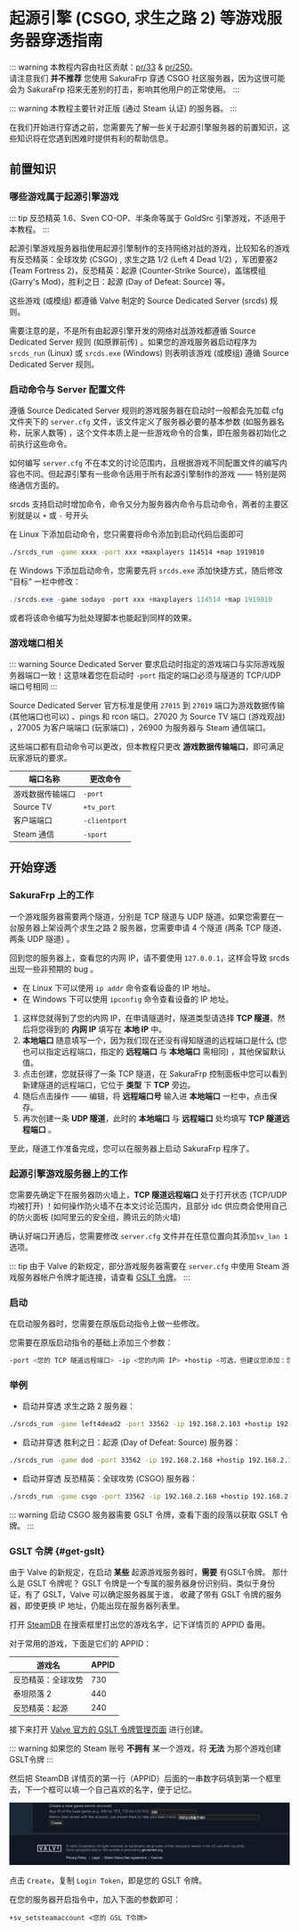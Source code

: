 # 起源引擎 (CSGO, 求生之路 2) 等游戏服务器穿透指南

::: warning
本教程内容由社区贡献：[pr/33](https://github.com/natfrp/wiki/pull/33) & [pr/250](https://github.com/natfrp/wiki/pull/250)。  
请注意我们 **并不推荐** 您使用 SakuraFrp 穿透 CSGO 社区服务器，因为这很可能会为 SakuraFrp 招来无差别的打击，影响其他用户的正常使用。
:::

::: warning
本教程主要针对正版 (通过 Steam 认证) 的服务器。
:::

在我们开始进行穿透之前，您需要先了解一些关于起源引擎服务器的前置知识，这些知识将在您遇到困难时提供有利的帮助信息。

## 前置知识

### 哪些游戏属于起源引擎游戏

::: tip
反恐精英 1.6、Sven CO-OP、半条命等属于 GoldSrc 引擎游戏，不适用于本教程。
:::

起源引擎游戏服务器指使用起源引擎制作的支持网络对战的游戏，比较知名的游戏有反恐精英：全球攻势 (CSGO) , 求生之路 1/2 (Left 4 Dead 1/2) ，军团要塞2 (Team Fortress 2)，反恐精英：起源 (Counter-Strike Source)，盖瑞模组 (Garry's Mod)，胜利之日：起源 (Day of Defeat: Source) 等。

这些游戏 (或模组) 都遵循 Valve 制定的 Source Dedicated Server (srcds) 规则。

需要注意的是，不是所有由起源引擎开发的网络对战游戏都遵循 Source Dedicated Server 规则 (如原罪前传) 。如果您的游戏服务器启动程序为 `srcds_run` (Linux) 或 `srcds.exe` (Windows) 则表明该游戏 (或模组) 遵循 Source Dedicated Server 规则。

### 启动命令与 Server 配置文件

遵循 Source Dedicated Server 规则的游戏服务器在启动时一般都会先加载 cfg 文件夹下的 `server.cfg` 文件，该文件定义了服务器必要的基本参数 (如服务器名称，玩家人数等) ，这个文件本质上是一些游戏命令的合集，即在服务器初始化之前执行这些命令。

如何编写 `server.cfg` 不在本文的讨论范围内，且根据游戏不同配置文件的编写内容也不同。但起源引擎有一些命令适用于所有起源引擎制作的游戏 —— 特别是网络通信方面的。

srcds 支持启动时增加命令，命令又分为服务器内命令与启动命令，两者的主要区别就是以 `+` 或 `-` 号开头

在 Linux 下添加启动命令，您只需要将命令添加到启动代码后面即可

```bash
./srcds_run -game xxxx -port xxx +maxplayers 114514 +map 1919810
```

在 Windows 下添加启动命令，您需要先将 `srcds.exe` 添加快捷方式，随后修改 “目标” 一栏中修改：

```powershell
./srcds.exe -game sodayo -port xxx +maxplayers 114514 +map 1919810
```

或者将该命令编写为批处理脚本也能起到同样的效果。

### 游戏端口相关

::: warning
Source Dedicated Server 要求启动时指定的游戏端口与实际游戏服务器端口一致！这意味着您在启动时 `-port` 指定的端口必须与隧道的 TCP/UDP 端口号相同
:::

Source Dedicated Server 官方标准是使用 `27015` 到 `27019` 端口为游戏数据传输 (其他端口也可以) 、pings 和 rcon 端口。27020 为 Source TV 端口 (游戏观战) ，27005 为客户端端口 (玩家端口) ，26900 为服务器与 Steam 通信端口。

这些端口都有启动命令可以更改，但本教程只更改 **游戏数据传输端口**，即可满足玩家游玩的要求。

| 端口名称         | 更改命令      |
| ---------------- | ------------- |
| 游戏数据传输端口 | `-port`       |
| Source TV        | `+tv_port`    |
| 客户端端口       | `-clientport` |
| Steam 通信       | `-sport`      |

## 开始穿透

### SakuraFrp 上的工作

一个游戏服务器需要两个隧道，分别是 TCP 隧道与 UDP 隧道。如果您需要在一台服务器上架设两个求生之路 2 服务器，您需要申请 4 个隧道 (两条 TCP 隧道、两条 UDP 隧道) 。

回到您的服务器上，查看您的内网 IP，请不要使用 `127.0.0.1`，这样会导致 srcds 出现一些非预期的 bug 。

- 在 Linux 下可以使用 `ip addr` 命令查看设备的 IP 地址。
- 在 Windows 下可以使用 `ipconfig` 命令查看设备的 IP 地址。

1. 这样您就得到了您的内网 IP，在申请隧道时，隧道类型请选择 **TCP 隧道**，然后将您得到的 **内网 IP** 填写在 **本地 IP** 中。
2. **本地端口** 随意填写一个，因为我们现在还没有得知隧道的远程端口是什么 (您也可以指定远程端口，指定的 **远程端口** 与 **本地端口** 需相同) ，其他保留默认值。
3. 点击创建，您就获得了一条 TCP 隧道，在 SakuraFrp 控制面板中您可以看到新建隧道的远程端口，它位于 **类型** 下 **TCP** 旁边。
4. 随后点击操作 —— 编辑，将 **远程端口号** 输入进 **本地端口** 一栏中，点击保存。
5. 再次创建一条 **UDP 隧道**，此时的 **本地端口** 与 **远程端口** 处均填写 **TCP 隧道远程端口** 。

至此，隧道工作准备完成，您可以在服务器上启动 SakuraFrp 程序了。

### 起源引擎游戏服务器上的工作

您需要先确定下在服务器防火墙上，**TCP 隧道远程端口** 处于打开状态 (TCP/UDP 均被打开) ！如何操作防火墙不在本文讨论范围内，且部分 idc 供应商会使用自己的防火面板 (如阿里云的安全组，腾讯云的防火墙)

确认好端口开通后，您需要修改 `server.cfg` 文件并在任意位置向其添加`sv_lan 1` 选项。

::: tip
由于 Valve 的新规定，部分游戏服务器需要在 `server.cfg` 中使用 Steam 游戏服务器帐户令牌才能连接，请查看 [GSLT 令牌](#get-gslt)。
:::

### 启动

在启动服务器时，您需要在原版启动指令上做一些修改。

您需要在原版启动指令的基础上添加三个参数：

```bash
-port <您的 TCP 隧道远程端口> -ip <您的内网 IP> +hostip <可选，但建议您添加：您的内网 IP> +sv_setsteamaccount <可选，声明令牌>
```

### 举例

- 启动并穿透 求生之路 2 服务器：

```bash
./srcds_run -game left4dead2 -port 33562 -ip 192.168.2.103 +hostip 192.168.2.103 +map c1m1_hotel
```

- 启动并穿透 胜利之日：起源 (Day of Defeat: Source) 服务器：

```bash
./srcds_run -game dod -port 33562 -ip 192.168.2.168 +hostip 192.168.2.168 +map dod_avalanche +maxplayers 20
```

- 启动并穿透 反恐精英：全球攻势 (CSGO) 服务器：

```bash
./srcds_run -game csgo -port 33562 -ip 192.168.2.168 +hostip 192.168.2.168 +map de_dust2 +maxplayers 10 +sv_setsteamaccount 1145141919810sodayo
```

::: warning
启动 CSGO 服务器需要 GSLT 令牌，查看下面的段落以获取 GSLT 令牌。
:::

### GSLT 令牌 {#get-gslt}

由于 Valve 的新规定，在启动 **某些** 起源游戏服务器时，**需要** 有GSLT令牌。
那什么是 GSLT 令牌呢？ GSLT 令牌是一个专属的服务器身份识别码，类似于身份证，有了 GSLT，Valve 可以确定服务器属于谁，
收藏了带有 GSLT 令牌的服务器，即使更换 IP 地址，仍能出现在服务器列表里。

打开 [SteamDB](https://steamdb.info/) 在搜索框里打出您的游戏名字，记下详情页的 APPID 备用。

对于常用的游戏，下面是它们的 APPID：

| 游戏名 | APPID |
|---|----|
| 反恐精英：全球攻势 | 730 |
| 泰坦陨落 2 | 440 |
| 反恐精英：起源 | 240 |

接下来打开 [Valve 官方的 GSLT 令牌管理页面](https://steamcommunity.com/dev/managegameservers) 进行创建。

::: warning
如果您的 Steam 账号 **不拥有** 某一个游戏，将 **无法** 为那个游戏创建GSLT令牌
:::

然后把 SteamDB 详情页的第一行（APPID）后面的一串数字码填到第一个框里去，下一个框可以填一个自己喜欢的名字，便于记忆。


![](./_images/source-gslt.png)

点击 `Create`，复制 `Login Token`，即是您的 GSLT 令牌。

在您的服务器开启指令中，加入下面的参数即可：

```
+sv_setsteamaccount <您的 GSL T令牌>
```
